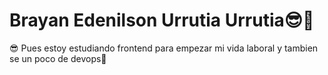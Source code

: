 # Brayan Edenilson Urrutia Urrutia😎🙌
😎 Pues estoy estudiando frontend para empezar mi vida laboral y tambien se un poco de devops👀
